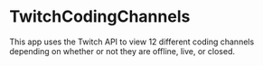 # TwitchCodingChannels
This app uses the Twitch API to view 12 different coding channels depending on whether or not they are offline, live, or closed. 
